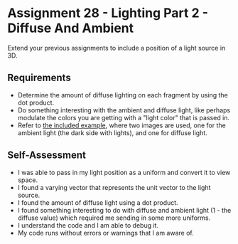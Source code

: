 Assignment 28 - Lighting Part 2 - Diffuse And Ambient
=====================================================
Extend your previous assignments to include a position of a light source in 3D.

## Requirements

* Determine the amount of diffuse lighting on each fragment by using the dot product.
* Do something interesting with the ambient and diffuse light, like perhaps modulate the colors you are getting with a "light color" that is passed in.
* Refer to [the included example](28), where two images are used, one for the ambient light (the dark side with lights), and one for diffuse light.

## Self-Assessment

* I was able to pass in my light position as a uniform and convert it to view space.
* I found a varying vector that represents the unit vector to the light source.
* I found the amount of diffuse light using a dot product.
* I found something interesting to do with diffuse and ambient light (1 - the diffuse value) which required me sending in some more uniforms.
* I understand the code and I am able to debug it.
* My code runs without errors or warnings that I am aware of.
